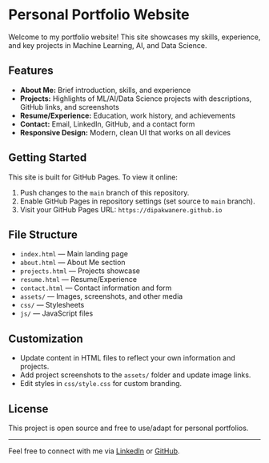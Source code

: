 # Personal Portfolio Website

Welcome to my portfolio website! This site showcases my skills, experience, and key projects in Machine Learning, AI, and Data Science.

## Features
- **About Me:** Brief introduction, skills, and experience
- **Projects:** Highlights of ML/AI/Data Science projects with descriptions, GitHub links, and screenshots
- **Resume/Experience:** Education, work history, and achievements
- **Contact:** Email, LinkedIn, GitHub, and a contact form
- **Responsive Design:** Modern, clean UI that works on all devices

## Getting Started
This site is built for GitHub Pages. To view it online:
1. Push changes to the `main` branch of this repository.
2. Enable GitHub Pages in repository settings (set source to `main` branch).
3. Visit your GitHub Pages URL: `https://dipakwanere.github.io`

## File Structure
- `index.html` — Main landing page
- `about.html` — About Me section
- `projects.html` — Projects showcase
- `resume.html` — Resume/Experience
- `contact.html` — Contact information and form
- `assets/` — Images, screenshots, and other media
- `css/` — Stylesheets
- `js/` — JavaScript files

## Customization
- Update content in HTML files to reflect your own information and projects.
- Add project screenshots to the `assets/` folder and update image links.
- Edit styles in `css/style.css` for custom branding.

## License
This project is open source and free to use/adapt for personal portfolios.

---

Feel free to connect with me via [LinkedIn](https://www.linkedin.com/in/dipakwanere/) or [GitHub](https://github.com/dipakwanere).
